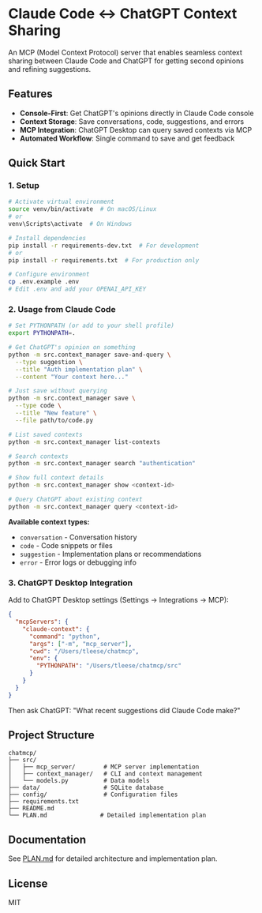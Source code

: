 # Claude Code ↔ ChatGPT Context Sharing

An MCP (Model Context Protocol) server that enables seamless context sharing between Claude Code and ChatGPT for getting second opinions and refining suggestions.

## Features

- **Console-First**: Get ChatGPT's opinions directly in Claude Code console
- **Context Storage**: Save conversations, code, suggestions, and errors
- **MCP Integration**: ChatGPT Desktop can query saved contexts via MCP
- **Automated Workflow**: Single command to save and get feedback

## Quick Start

### 1. Setup

```bash
# Activate virtual environment
source venv/bin/activate  # On macOS/Linux
# or
venv\Scripts\activate  # On Windows

# Install dependencies
pip install -r requirements-dev.txt  # For development
# or
pip install -r requirements.txt  # For production only

# Configure environment
cp .env.example .env
# Edit .env and add your OPENAI_API_KEY
```

### 2. Usage from Claude Code

```bash
# Set PYTHONPATH (or add to your shell profile)
export PYTHONPATH=.

# Get ChatGPT's opinion on something
python -m src.context_manager save-and-query \
  --type suggestion \
  --title "Auth implementation plan" \
  --content "Your context here..."

# Just save without querying
python -m src.context_manager save \
  --type code \
  --title "New feature" \
  --file path/to/code.py

# List saved contexts
python -m src.context_manager list-contexts

# Search contexts
python -m src.context_manager search "authentication"

# Show full context details
python -m src.context_manager show <context-id>

# Query ChatGPT about existing context
python -m src.context_manager query <context-id>
```

**Available context types:**
- `conversation` - Conversation history
- `code` - Code snippets or files
- `suggestion` - Implementation plans or recommendations
- `error` - Error logs or debugging info

### 3. ChatGPT Desktop Integration

Add to ChatGPT Desktop settings (Settings → Integrations → MCP):

```json
{
  "mcpServers": {
    "claude-context": {
      "command": "python",
      "args": ["-m", "mcp_server"],
      "cwd": "/Users/tleese/chatmcp",
      "env": {
        "PYTHONPATH": "/Users/tleese/chatmcp/src"
      }
    }
  }
}
```

Then ask ChatGPT: "What recent suggestions did Claude Code make?"

## Project Structure

```
chatmcp/
├── src/
│   ├── mcp_server/        # MCP server implementation
│   ├── context_manager/   # CLI and context management
│   └── models.py          # Data models
├── data/                  # SQLite database
├── config/                # Configuration files
├── requirements.txt
├── README.md
└── PLAN.md               # Detailed implementation plan
```

## Documentation

See [PLAN.md](./PLAN.md) for detailed architecture and implementation plan.

## License

MIT

